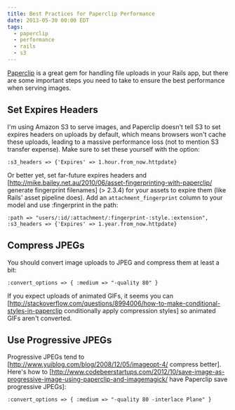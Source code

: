 ```yaml
---
title: Best Practices for Paperclip Performance
date: 2013-05-30 00:00 EDT
tags:
  - paperclip
  - performance
  - rails
  - s3
---
```


[Paperclip][1] is a great gem for handling file uploads in your Rails app, but there are some important steps you need to take to ensure the best performance when serving images.

<!--more-->

## Set Expires Headers

I'm using Amazon S3 to serve images, and Paperclip doesn't tell S3 to set expires headers on uploads by default, which means browsers won't cache these uploads, leading to a massive performance loss (not to mention S3 transfer expense). Make sure to set these yourself with the option:

    :s3_headers => {'Expires' => 1.hour.from_now.httpdate}

Or better yet, set far-future expires headers and \[http://mike.bailey.net.au/2010/06/asset-fingerprinting-with-paperclip/ generate fingerprint filenames\] (> 2.3.4) for your assets to expire them (like Rails' asset pipeline does). Add an `attachment_fingerprint` column to your model and use :fingerprint in the path:

    :path => "users/:id/:attachment/:fingerprint-:style.:extension",
    :s3_headers => {'Expires' => 1.year.from_now.httpdate}

## Compress JPEGs

You should convert image uploads to JPEG and compress them at least a bit:

    :convert_options => { :medium => "-quality 80" }

If you expect uploads of animated GIFs, it seems you can [http://stackoverflow.com/questions/8994006/how-to-make-conditional-styles-in-paperclip conditionally apply compression styles] so animated GIFs aren't converted.

## Use Progressive JPEGs

Progressive JPEGs tend to [http://www.yuiblog.com/blog/2008/12/05/imageopt-4/ compress better]. Here's how to [http://www.codebeerstartups.com/2012/10/save-image-as-progressive-image-using-paperclip-and-imagemagick/ have Paperclip save progressive JPEGs]:

    :convert_options => { :medium => "-quality 80 -interlace Plane" }

 [1]: https://github.com/thoughtbot/paperclip
